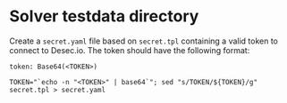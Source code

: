 # Solver testdata directory

Create a `secret.yaml` file based on `secret.tpl` containing a valid token to connect to Desec.io. The token should have the following format:

    token: Base64(<TOKEN>)

    TOKEN="`echo -n "<TOKEN>" | base64`"; sed "s/TOKEN/${TOKEN}/g" secret.tpl > secret.yaml 
